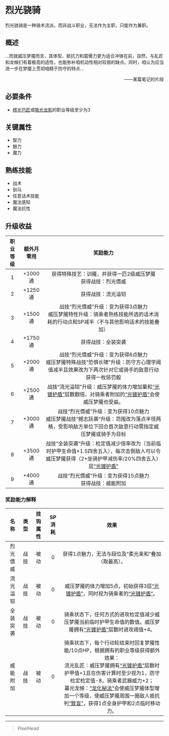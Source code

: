 # 烈光骁骑

烈光骁骑是一种骑术流派，而非战斗职业，无法作为主职，只能作为兼职。

## 概述

…而就威压梦魇而言，其体型、抵抗力和震慑力更为适合冲锋在前，自然，与乱匠和龙候们有着极高的适性，也能弥补咱机动性相对较弱的缺点。同时，咱认为应当进一步在梦魇上贯彻咱精于防守的特点…<br> <div align="right">——某篇笔记的片段</div>

## 必要条件

* <a href="../lightCraftsman" target="_blank">辉光巧匠</a>或<a href="../dragonShadow" target="_blank">吸光龙影</a>的职业等级至少为3

## 关键属性

* 智力
* 魅力
* 魔力

## 熟练技能

* 战术
* 驯马
* 任意话术技能
* 魔法感知
* 魔法抗性

## 升级收益

职业等级|额外月零用|奖励能力
:--:|:--:|:--:
1|+1000通|获得特殊技艺：训魇，并获得一匹2级威压梦魇<br>获得战技：烈光慑威
2|+1250通|获得战技：流光溢铠
3|+1500通|战技“烈光慑威”升级：变为获得3点魅力<br>威压梦魇特性升级：骑乘者熟练技能所选的话术消耗的行动点和SP减半（不与其他影响话术的技能叠加）
4|+1750通|获得战技：全装突袭
5|+2000通|战技“烈光慑威”升级：变为获得6点魅力<br>威压梦魇特殊战技“恐惧长啸”升级：防守方心理学阈值减半且效果改为下两次针对它或骑手的敌意行动获得一枚惩罚骰
6|+2500通|战技“流光溢铠”升级：威压梦魇的体力增加量和<a href="../../../../status/mark/#光镀护盾" target="_blank">“光镀护盾”</a>层数翻倍，对骑乘者附加的<a href="../../../../status/mark/#光镀护盾" target="_blank">“光镀护盾”</a>会使威压梦魇也受益。
7|+3000通|战技“烈光慑威”升级：变为获得10点魅力<br>威压梦魇战技“撼志跃袭”升级：范围改为落点半径两格，受影响敌方单位下回合首次敌意行动需指定威压梦魇或骑手为目标
8|+3500通|战技“全装突袭”升级：检定值减少倍率改为（当前临时护甲生命值×1.5四舍五入），每次击倒敌人可以令威压梦魇获得（2+坐骑护甲减伤率/20%四舍五入）层<a href="../../../../status/mark/#光镀护盾" target="_blank">“光镀护盾”</a>
9|+4000通|战技“烈光慑威”升级：变为获得15点魅力<br>获得战技：威能附加

### 奖励能力解释

名称|类型|挂钩属性|SP消耗|效果
:--:|:--:|:--:|:--:|:--:
烈光慑威|战技|被动|0|获得1点魅力，无法与段位及“柔光亲和”叠加（取最高）。
流光溢铠|战技|被动|0|威压梦魇的体力增加5点，初始获得3层<a href="../../../../status/mark/#光镀护盾" target="_blank">“光镀护盾”</a>，同时视为骑乘者的<a href="../../../../status/mark/#光镀护盾" target="_blank">“光镀护盾”</a>。
全装突袭|战技|被动|0|骑乘状态下，任何方式的进攻检定值减少威压梦魇当前临时护甲生命值的数值。威压梦魇拥有<a href="../../../../status/mark/#光镀护盾" target="_blank">“光镀护盾”</a>层数时进攻阈值+4。
威能附加|战技|被动|0|骑乘状态下，每个行动轮结束时回复梦魇性能/10点HP，根据拥有的职业等级获得额外效果：<br>流光乱匠：威压梦魇拥有<a href="../../../../status/mark/#光镀护盾" target="_blank">“光镀护盾”</a>层数时护甲值+1且在伤害计算时至少视为1，防守检定检定值-8，骑乘者武器威力+2；<br>暮光龙候：<a href="../../../../status/normal/#龙化秘法" target="_blank">“龙化秘法”</a>会使威压梦魇体型增加一个等级，使威压梦魇周围一圈敌人抵抗判<a href="../../../../status/normal/#致盲" target="_blank">“致盲”</a>，获得1点全身护甲和2点临时移动力。

---

> *PixelHead*